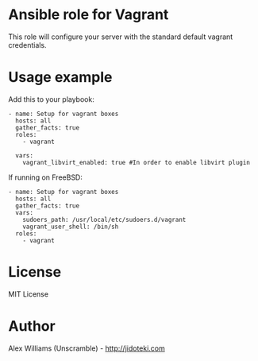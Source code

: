# Ansible role for Vagrant

This role will configure your server with the standard default vagrant credentials.

# Usage example

Add this to your playbook:

    - name: Setup for vagrant boxes
      hosts: all
      gather_facts: true
      roles:
        - vagrant
        
      vars:
        vagrant_libvirt_enabled: true #In order to enable libvirt plugin          

If running on FreeBSD:

    - name: Setup for vagrant boxes
      hosts: all
      gather_facts: true
      vars:
        sudoers_path: /usr/local/etc/sudoers.d/vagrant
        vagrant_user_shell: /bin/sh
      roles:
        - vagrant

# License

MIT License

# Author

Alex Williams (Unscramble) - http://jidoteki.com
